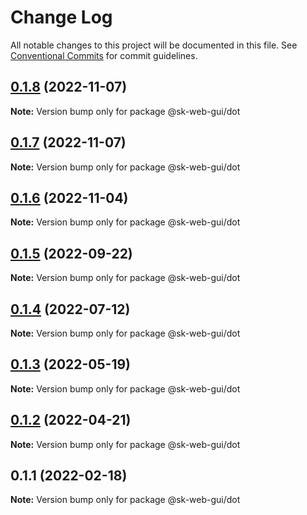 # Change Log

All notable changes to this project will be documented in this file.
See [Conventional Commits](https://conventionalcommits.org) for commit guidelines.

## [0.1.8](https://github.com/Sundsvallskommun/web-shared-components/compare/@sk-web-gui/dot@0.1.7...@sk-web-gui/dot@0.1.8) (2022-11-07)

**Note:** Version bump only for package @sk-web-gui/dot

## [0.1.7](https://github.com/Sundsvallskommun/web-shared-components/compare/@sk-web-gui/dot@0.1.6...@sk-web-gui/dot@0.1.7) (2022-11-07)

**Note:** Version bump only for package @sk-web-gui/dot

## [0.1.6](https://github.com/Sundsvallskommun/web-shared-components/compare/@sk-web-gui/dot@0.1.5...@sk-web-gui/dot@0.1.6) (2022-11-04)

**Note:** Version bump only for package @sk-web-gui/dot

## [0.1.5](https://github.com/Sundsvallskommun/web-shared-components/compare/@sk-web-gui/dot@0.1.4...@sk-web-gui/dot@0.1.5) (2022-09-22)

**Note:** Version bump only for package @sk-web-gui/dot

## [0.1.4](https://github.com/Sundsvallskommun/web-shared-components/compare/@sk-web-gui/dot@0.1.3...@sk-web-gui/dot@0.1.4) (2022-07-12)

**Note:** Version bump only for package @sk-web-gui/dot

## [0.1.3](https://github.com/Sundsvallskommun/web-shared-components/compare/@sk-web-gui/dot@0.1.2...@sk-web-gui/dot@0.1.3) (2022-05-19)

**Note:** Version bump only for package @sk-web-gui/dot

## [0.1.2](https://github.com/Sundsvallskommun/web-shared-components/compare/@sk-web-gui/dot@0.1.1...@sk-web-gui/dot@0.1.2) (2022-04-21)

**Note:** Version bump only for package @sk-web-gui/dot

## 0.1.1 (2022-02-18)

**Note:** Version bump only for package @sk-web-gui/dot
